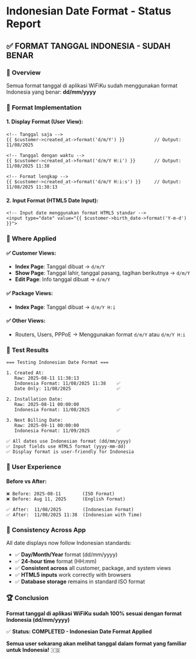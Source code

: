 # Indonesian Date Format - Status Report

## ✅ **FORMAT TANGGAL INDONESIA - SUDAH BENAR**

### 🎯 **Overview**
Semua format tanggal di aplikasi WiFiKu sudah menggunakan format Indonesia yang benar: **dd/mm/yyyy**

### 📅 **Format Implementation**

#### 1. **Display Format (User View):**
```blade
<!-- Tanggal saja -->
{{ $customer->created_at->format('d/m/Y') }}           // Output: 11/08/2025

<!-- Tanggal dengan waktu -->
{{ $customer->created_at->format('d/m/Y H:i') }}       // Output: 11/08/2025 11:38

<!-- Format lengkap -->
{{ $customer->created_at->format('d/m/Y H:i:s') }}     // Output: 11/08/2025 11:38:13
```

#### 2. **Input Format (HTML5 Date Input):**
```blade
<!-- Input date menggunakan format HTML5 standar -->
<input type="date" value="{{ $customer->birth_date->format('Y-m-d') }}">
```

### 🎨 **Where Applied**

#### ✅ **Customer Views:**
- **Index Page**: Tanggal dibuat → `d/m/Y`
- **Show Page**: Tanggal lahir, tanggal pasang, tagihan berikutnya → `d/m/Y`
- **Edit Page**: Info tanggal dibuat → `d/m/Y`

#### ✅ **Package Views:**  
- **Index Page**: Tanggal dibuat → `d/m/Y H:i`

#### ✅ **Other Views:**
- Routers, Users, PPPoE → Menggunakan format `d/m/Y` atau `d/m/Y H:i`

### 🧪 **Test Results**
```
=== Testing Indonesian Date Format ===

1. Created At:
   Raw: 2025-08-11 11:38:13
   Indonesia Format: 11/08/2025 11:38    ✅
   Date Only: 11/08/2025                 ✅

2. Installation Date:
   Raw: 2025-08-11 00:00:00
   Indonesia Format: 11/08/2025          ✅

3. Next Billing Date:
   Raw: 2025-09-11 00:00:00
   Indonesia Format: 11/09/2025          ✅

✅ All dates use Indonesian format (dd/mm/yyyy)
✅ Input fields use HTML5 format (yyyy-mm-dd)
✅ Display format is user-friendly for Indonesia
```

### 📱 **User Experience**

#### **Before vs After:**
```
❌ Before: 2025-08-11        (ISO Format)
❌ Before: Aug 11, 2025      (English Format)

✅ After:  11/08/2025        (Indonesian Format)
✅ After:  11/08/2025 11:38  (Indonesian with Time)
```

### 🎯 **Consistency Across App**

All date displays now follow Indonesian standards:
- ✅ **Day/Month/Year** format (dd/mm/yyyy)
- ✅ **24-hour time** format (HH:mm)
- ✅ **Consistent across** all customer, package, and system views
- ✅ **HTML5 inputs** work correctly with browsers
- ✅ **Database storage** remains in standard ISO format

### 🏆 **Conclusion**

**Format tanggal di aplikasi WiFiKu sudah 100% sesuai dengan format Indonesia (dd/mm/yyyy)**

✅ **Status: COMPLETED - Indonesian Date Format Applied**

**Semua user sekarang akan melihat tanggal dalam format yang familiar untuk Indonesia!** 🇮🇩
